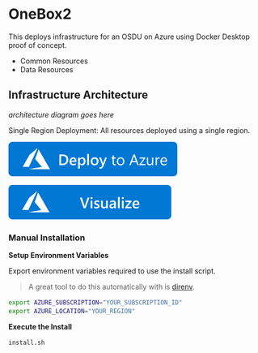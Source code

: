 # OneBox2

This deploys infrastructure for an OSDU on Azure using Docker Desktop proof of concept.

- Common Resources
- Data Resources

## Infrastructure Architecture

_architecture diagram goes here_


Single Region Deployment:  All resources deployed using a single region.

[![Deploy To Azure](https://raw.githubusercontent.com/Azure/azure-quickstart-templates/master/1-CONTRIBUTION-GUIDE/images/deploytoazure.svg?sanitize=true)](https://portal.azure.com/#create/Microsoft.Template/uri/https%3A%2F%2Fraw.githubusercontent.com%2Fsumrazafar%2FOneBox2%2Fmaster%2Fazuredeploy.json)

[![Visualize](https://raw.githubusercontent.com/Azure/azure-quickstart-templates/master/1-CONTRIBUTION-GUIDE/images/visualizebutton.svg?sanitize=true)](http://armviz.io/#/?load=https%3A%2F%2Fraw.githubusercontent.com%2Fsumrazafar%2FOneBox2%2Fmaster%2Fazuredeploy.json)


### Manual Installation

__Setup Environment Variables__

Export environment variables required to use the install script.

>A great tool to do this automatically with is [direnv](https://direnv.net/).

```bash
export AZURE_SUBSCRIPTION="YOUR_SUBSCRIPTION_ID"
export AZURE_LOCATION="YOUR_REGION"
```

__Execute the Install__

```bash
install.sh
```
